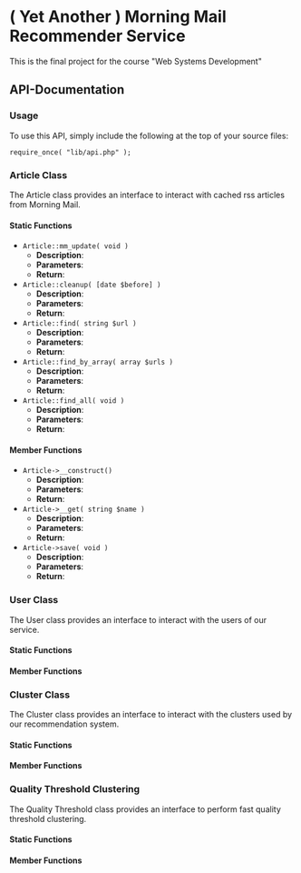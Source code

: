# ( Yet Another ) Morning Mail Recommender Service

This is the final project for the course "Web Systems Development"

## API-Documentation

### Usage

To use this API, simply include the following at the top of your source files:

    require_once( "lib/api.php" );

### Article Class

The Article class provides an interface to interact with cached rss articles from Morning Mail.

#### Static Functions

 * `Article::mm_update( void )`
   * **Description**:
   * **Parameters**:
   * **Return**:
 * `Article::cleanup( [date $before] )`
   * **Description**:
   * **Parameters**:
   * **Return**:
 * `Article::find( string $url )`
   * **Description**:
   * **Parameters**:
   * **Return**:
 * `Article::find_by_array( array $urls )` 
   * **Description**:
   * **Parameters**:
   * **Return**:
 * `Article::find_all( void )`
   * **Description**:
   * **Parameters**:
   * **Return**:

#### Member Functions

 * `Article->__construct()`
   * **Description**:
   * **Parameters**:
   * **Return**:
 * `Article->__get( string $name )`
   * **Description**:
   * **Parameters**:
   * **Return**:
 * `Article->save( void )`
   * **Description**:
   * **Parameters**:
   * **Return**:

### User Class

The User class provides an interface to interact with the users of our service.

#### Static Functions

#### Member Functions

### Cluster Class

The Cluster class provides an interface to interact with the clusters used by our recommendation system.

#### Static Functions

#### Member Functions

### Quality Threshold Clustering

The Quality Threshold class provides an interface to perform fast quality threshold clustering.

#### Static Functions

#### Member Functions

